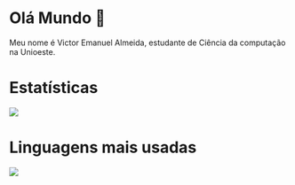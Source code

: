 # Olá Mundo 👋

Meu nome é Victor Emanuel Almeida, estudante de Ciência da computação na Unioeste.

# Estatísticas

<a href="https://github.com/anuraghazra/github-readme-stats">
  <img align="center" src="https://github-readme-stats.vercel.app/api?username=darkvictor13&show_icons=true&theme=radical" />
</a>

# Linguagens mais usadas

<a href="https://github.com/anuraghazra/convoychat">
  <img align="center" src="https://github-readme-stats.vercel.app/api/top-langs/?username=darkvictor13&theme=radical&layout=compact" />
</a>



<!--
[![Anurag's GitHub stats](https://github-readme-stats.vercel.app/api?username=darkvictor13&show_icons=true&theme=radical)](https://github.com/anuraghazra/github-readme-stats)

[![Top Langs](https://github-readme-stats.vercel.app/api/top-langs/?username=darkvictor13&theme=radical)](https://github.com/anuraghazra/github-readme-stats)

**darkvictor13/darkvictor13** is a ✨ _special_ ✨ repository because its `README.md` (this file) appears on your GitHub profile.

Here are some ideas to get you started:

- 🔭 I’m currently working on ...
- 🌱 I’m currently learning ...
- 👯 I’m looking to collaborate on ...
- 🤔 I’m looking for help with ...
- 💬 Ask me about ...
- 📫 How to reach me: ...
- 😄 Pronouns: ...
- ⚡ Fun fact: ...
-->
